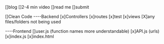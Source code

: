[]blog
[]2-4 min video
[]read me
[]submit


[]Clean Code 
----Backend
    [x]Controllers
    [x]routes
    [x]test
    [x]views
    [X]any files/folders not being used

----Frontend
    []user.js (function names more understandable)
    [x]API.js (urls)
    [x]index.js
    [x]index.html
  





